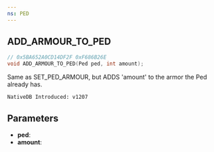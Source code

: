 ```yaml
---
ns: PED
---
```

## ADD_ARMOUR_TO_PED

```c
// 0x5BA652A0CD14DF2F 0xF686B26E
void ADD_ARMOUR_TO_PED(Ped ped, int amount);
```

Same as SET_PED_ARMOUR, but ADDS 'amount' to the armor the Ped already has.

```
NativeDB Introduced: v1207
```

## Parameters
* **ped**:
* **amount**:
